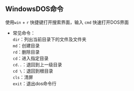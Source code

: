 ## WindowsDOS命令
使用`win` + `r` 快捷键打开搜索界面，输入 `cmd` 快速打开DOS界面<br>
* 常见命令：<br>
  `dir`：列出当前目录下的文件及文件夹<br>
  `md`：创建目录<br>
  `rd`：删除目录<br>
  `cd`：进入指定目录<br>
  `cd..`：退回到上一级目录<br>
  `cd \`：退回到根目录<br>
  `cls`：清屏<br>
  `exit`：退出dos命令行